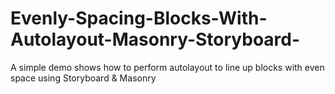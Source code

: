 # Evenly-Spacing-Blocks-With-Autolayout-Masonry-Storyboard-
A simple demo shows how to perform autolayout to line up blocks with even space using Storyboard &amp; Masonry
